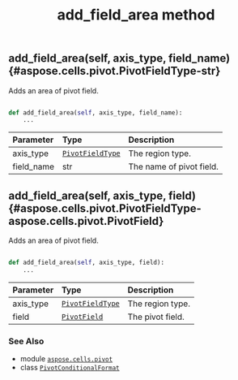 ﻿---
title: add_field_area method
second_title: Aspose.Cells for Python via .NET API References
description: 
type: docs
weight: 30
url: /aspose.cells.pivot/pivotconditionalformat/add_field_area/
is_root: false
---

## add_field_area(self, axis_type, field_name) {#aspose.cells.pivot.PivotFieldType-str}

Adds an area of pivot field.



```python

def add_field_area(self, axis_type, field_name):
    ...
```


| Parameter | Type | Description |
| :- | :- | :- |
| axis_type | [`PivotFieldType`](/cells/python-net/aspose.cells.pivot/pivotfieldtype) | The region type. |
| field_name | str | The name of pivot field. |


## add_field_area(self, axis_type, field) {#aspose.cells.pivot.PivotFieldType-aspose.cells.pivot.PivotField}

Adds an area of pivot field.



```python

def add_field_area(self, axis_type, field):
    ...
```


| Parameter | Type | Description |
| :- | :- | :- |
| axis_type | [`PivotFieldType`](/cells/python-net/aspose.cells.pivot/pivotfieldtype) | The region type. |
| field | [`PivotField`](/cells/python-net/aspose.cells.pivot/pivotfield) | The pivot field. |



### See Also
* module [`aspose.cells.pivot`](../../)
* class [`PivotConditionalFormat`](/cells/python-net/aspose.cells.pivot/pivotconditionalformat)
